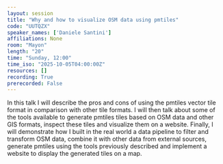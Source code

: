 ```yaml
---
layout: session
title: "Why and how to visualize OSM data using pmtiles"
code: "UUTQZX"
speaker_names: ['Daniele Santini']
affiliations: None
room: "Mayon"
length: "20"
time: "Sunday, 12:00"
time_iso: "2025-10-05T04:00:00Z"
resources: []
recording: True
prerecorded: False
---
```


In this talk I will describe the pros and cons of using the pmtiles vector tile format in comparison with other tile formats. I will then talk about some of the tools available to generate pmtiles tiles based on OSM data and other GIS formats, inspect these tiles and visualize them on a website. Finally, I will demonstrate how I built in the real world a data pipeline to filter and transform OSM data, combine it with other data from external sources, generate pmtiles using the tools previously described and implement a website to display the generated tiles on a map.


